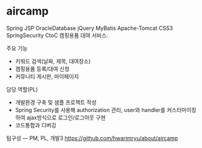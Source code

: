 # aircamp
Spring JSP OracleDatabase jQuery MyBatis Apache-Tomcat CSS3 SpringSecurity
CtoC 캠핑용품 대여 서비스.

주요 기능
- 키워드 검색(날짜, 제목, 대여장소)
- 캠핑용품 등록/대여 신청
- 커뮤니티 게시판, 마이페이지

담당 역할(PL)
- 개발환경 구축 및 샘플 프로젝트 작성
- Spring Security를 사용해 authorization 관리, user와 handler를 커스터마이징 하여 ajax방식으로 로그인/로그아웃 구현
- 코드통합과 디버깅

팀구성 ― PM, PL, 개발3
https://github.com/hwarimryu/about/aircamp
